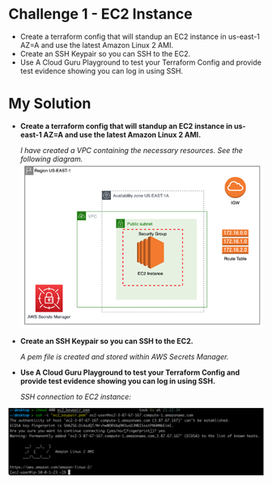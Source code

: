 # Challenge 1 - EC2 Instance

* Create a terraform config that will standup an EC2 instance in us-east-1 AZ=A and use the latest Amazon Linux 2 AMI.
* Create an SSH Keypair so you can SSH to the EC2.
* Use A Cloud Guru Playground to test your Terraform Config and provide test evidence showing you can log in using SSH.

# My Solution

* **Create a terraform config that will standup an EC2 instance in us-east-1 AZ=A and use the latest Amazon Linux 2 AMI.**

    _I have created a VPC containing the necessary resources. See the following diagram._
![](solution_design.png)

* **Create an SSH Keypair so you can SSH to the EC2.**

    _A pem file is created and stored within AWS Secrets Manager._


* **Use A Cloud Guru Playground to test your Terraform Config and provide test evidence showing you can log in using SSH.**

    _SSH connection to EC2 instance:_

![](ec2_evidence.png)